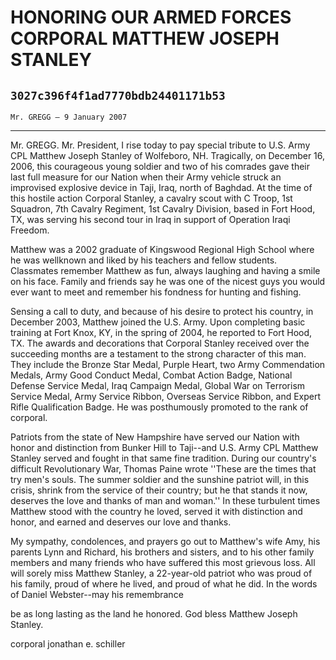 # HONORING OUR ARMED FORCES CORPORAL MATTHEW JOSEPH STANLEY
## `3027c396f4f1ad7770bdb24401171b53`
`Mr. GREGG — 9 January 2007`

---


Mr. GREGG. Mr. President, I rise today to pay special tribute to U.S. 
Army CPL Matthew Joseph Stanley of Wolfeboro, NH. Tragically, on 
December 16, 2006, this courageous young soldier and two of his 
comrades gave their last full measure for our Nation when their Army 
vehicle struck an improvised explosive device in Taji, Iraq, north of 
Baghdad. At the time of this hostile action Corporal Stanley, a cavalry 
scout with C Troop, 1st Squadron, 7th Cavalry Regiment, 1st Cavalry 
Division, based in Fort Hood, TX, was serving his second tour in Iraq 
in support of Operation Iraqi Freedom.

Matthew was a 2002 graduate of Kingswood Regional High School where 
he was wellknown and liked by his teachers and fellow students. 
Classmates remember Matthew as fun, always laughing and having a smile 
on his face. Family and friends say he was one of the nicest guys you 
would ever want to meet and remember his fondness for hunting and 
fishing.

Sensing a call to duty, and because of his desire to protect his 
country, in December 2003, Matthew joined the U.S. Army. Upon 
completing basic training at Fort Knox, KY, in the spring of 2004, he 
reported to Fort Hood, TX. The awards and decorations that Corporal 
Stanley received over the succeeding months are a testament to the 
strong character of this man. They include the Bronze Star Medal, 
Purple Heart, two Army Commendation Medals, Army Good Conduct Medal, 
Combat Action Badge, National Defense Service Medal, Iraq Campaign 
Medal, Global War on Terrorism Service Medal, Army Service Ribbon, 
Overseas Service Ribbon, and Expert Rifle Qualification Badge. He was 
posthumously promoted to the rank of corporal.

Patriots from the state of New Hampshire have served our Nation with 
honor and distinction from Bunker Hill to Taji--and U.S. Army CPL 
Matthew Stanley served and fought in that same fine tradition. During 
our country's difficult Revolutionary War, Thomas Paine wrote ''These 
are the times that try men's souls. The summer soldier and the sunshine 
patriot will, in this crisis, shrink from the service of their country; 
but he that stands it now, deserves the love and thanks of man and 
woman.'' In these turbulent times Matthew stood with the country he 
loved, served it with distinction and honor, and earned and deserves 
our love and thanks.

My sympathy, condolences, and prayers go out to Matthew's wife Amy, 
his parents Lynn and Richard, his brothers and sisters, and to his 
other family members and many friends who have suffered this most 
grievous loss. All will sorely miss Matthew Stanley, a 22-year-old 
patriot who was proud of his family, proud of where he lived, and proud 
of what he did. In the words of Daniel Webster--may his remembrance


be as long lasting as the land he honored. God bless Matthew Joseph 
Stanley.












 corporal jonathan e. schiller
